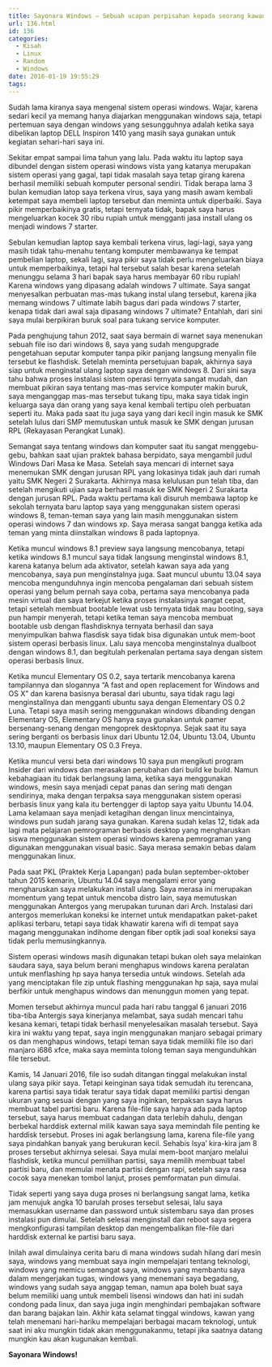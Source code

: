 ```yaml
---
title: Sayonara Windows – Sebuah ucapan perpisahan kepada seorang kawan
url: 136.html
id: 136
categories:
  - Kisah
  - Linux
  - Random
  - Windows
date: 2016-01-19 19:55:29
tags:
---
```


Sudah lama kiranya saya mengenal sistem operasi windows. Wajar, karena sedari kecil ya memang hanya diajarkan menggunakan windows saja, tetapi pertemuan saya dengan windows yang sesungguhnya adalah ketika saya dibelikan laptop DELL Inspiron 1410 yang masih saya gunakan untuk kegiatan sehari-hari saya ini.

Sekitar empat sampai lima tahun yang lalu. Pada waktu itu laptop saya dibundel dengan sistem operasi windows vista yang katanya merupakan sistem operasi yang gagal, tapi tidak masalah saya tetap girang karena berhasil memiliki sebuah komputer personal sendiri. Tidak berapa lama 3 bulan kemudian latop saya terkena virus, saya yang masih awam kembali ketempat saya membeli laptop tersebut dan meminta untuk diperbaiki. Saya pikir memperbaikinya gratis, tetapi ternyata tidak, bapak saya harus mengeluarkan kocek 30 ribu rupiah untuk mengganti jasa install ulang os menjadi windows 7 starter.

Sebulan kemudian laptop saya kembali terkena virus, lagi-lagi, saya yang masih tidak tahu-menahu tentang komputer membawanya ke tempat pembelian laptop, sekali lagi, saya pikir saya tidak perlu mengeluarkan biaya untuk memperbaikinya, tetapi hal tersebut salah besar karena setelah menunggu selama 3 hari bapak saya harus membayar 60 ribu rupiah! Karena windows yang dipasang adalah windows 7 ultimate. Saya sangat menyesalkan perbuatan mas-mas tukang instal ulang tersebut, karena jika memang windows 7 ultimate labih bagus dari pada windows 7 starter, kenapa tidak dari awal saja dipasang windows 7 ultimate? Entahlah, dari sini saya mulai berpikiran buruk soal para tukang service komputer.

Pada penghujung tahun 2012, saat saya bermain di warnet saya menenukan sebuah file iso dari windows 8, saya yang sudah mengupgrade pengetahuan seputar komputer tanpa pikir panjang langsung menyalin file tersebut ke flashdisk. Setelah meminta persetujuan bapak, akhirnya saya siap untuk menginstal ulang laptop saya dengan windows 8. Dari sini saya tahu bahwa proses instalasi sistem operasi ternyata sangat mudah, dan membuat pikiran saya tentang mas-mas service komputer makin buruk, saya menganggap mas-mas tersebut tukang tipu, maka saya tidak ingin keluarga saya dan orang yang saya kenal kembali tertipu oleh perbuatan seperti itu. Maka pada saat itu juga saya yang dari kecil ingin masuk ke SMK setelah lulus dari SMP memutuskan untuk masuk ke SMK dengan jurusan RPL (Rekayasan Perangkat Lunak).

Semangat saya tentang windows dan komputer saat itu sangat menggebu-gebu, bahkan saat ujian praktek bahasa berpidato, saya mengambil judul Windows Dari Masa ke Masa. Setelah saya mencari di internet saya menemukan SMK dengan jurusan RPL yang lokasinya tidak jauh dari rumah yaitu SMK Negeri 2 Surakarta. Akhirnya masa kelulusan pun telah tiba, dan setelah mengikuti ujian saya berhasil masuk ke SMK Negeri 2 Surakarta dengan jurusan RPL. Pada waktu pertama kali disuruh membawa laptop ke sekolah ternyata baru laptop saya yang menggunakan sistem operasi windows 8, teman-teman saya yang lain masih menggunakan sistem operasi windows 7 dan windows xp. Saya merasa sangat bangga ketika ada teman yang minta diinstalkan windows 8 pada laptopnya.

Ketika muncul windows 8.1 preview saya langsung mencobanya, tetapi ketika windows 8.1 muncul saya tidak langsung menginstal windows 8.1, karena katanya belum ada aktivator, setelah kawan saya ada yang mencobanya, saya pun menginstalnya juga. Saat muncul ubuntu 13.04 saya mencoba mengunduhnya ingin mencoba pengalaman dari sebuah sistem operasi yang belum pernah saya coba, pertama saya mencobanya pada mesin virtual dan saya terkejut ketika proses instalasinya sangat cepat, tetapi setelah membuat bootable lewat usb ternyata tidak mau booting, saya pun hampir menyerah, tetapi ketika teman saya mencoba membuat bootable usb dengan flashdisknya ternyata berhasil dan saya menyimpulkan bahwa flasdisk saya tidak bisa digunakan untuk mem-boot sistem operasi berbasis linux. Lalu saya mencoba menginstalnya dualboot dengan windows 8.1, dan begitulah perkenalan pertama saya dengan sistem operasi berbasis linux.

Ketika muncul Elementary OS 0.2, saya tertarik mencobanya karena tampilannya dan slogannya “A fast and open replacement for Windows and OS X” dan karena basisnya berasal dari ubuntu, saya tidak ragu lagi menginstallnya dan mengganti ubuntu saya dengan Elementary OS 0.2 Luna. Tetapi saya masih sering menggunakan windows dibanding dengan Elementary OS, Elementary OS hanya saya gunakan untuk pamer bersenang-senang dengan mengoprek desktopnya. Sejak saat itu saya sering berganti os berbasis linux dari Ubuntu 12.04, Ubuntu 13.04, Ubuntu 13.10, maupun Elementary OS 0.3 Freya.

Ketika muncul versi beta dari windows 10 saya pun mengikuti program Insider dari windows dan merasakan perubahan dari build ke build. Namun kebahagiaan itu tidak berlangsung lama, ketika saya menggunakan windows, mesin saya menjadi cepat panas dan sering mati dengan sendirinya, maka dengan terpaksa saya menggunakan sistem operasi berbasis linux yang kala itu bertengger di laptop saya yaitu Ubuntu 14.04. Lama kelamaan saya menjadi ketagihan dengan linux mencintainya, windows pun sudah jarang saya gunakan. Karena sudah kelas 12, tidak ada lagi mata pelajaran pemrograman berbasis desktop yang mengharuskan siswa menggunakan sistem operasi windows karena pemrograman yang digunakan menggunakan visual basic. Saya merasa semakin bebas dalam menggunakan linux.

Pada saat PKL (Praktek Kerja Lapangan) pada bulan september-oktober tahun 2015 kemarin, Ubuntu 14.04 saya mengalami error yang mengharuskan saya melakukan install ulang. Saya merasa ini merupakan momentum yang tepat untuk mencoba distro lain, saya memutuskan menggunakan Antergos yang merupakan turunan dari Arch. Instalasi dari antergos memerlukan koneksi ke internet untuk mendapatkan paket-paket aplikasi terbaru, tetapi saya tidak khawatir karena wifi di tempat saya magang menggunakan indihome dengan fiber optik jadi soal koneksi saya tidak perlu memusingkannya.

Sistem operasi windows masih digunakan tetapi bukan oleh saya melainkan saudara saya, saya belum berani menghapus windows karena peralatan untuk menflashing hp saya hanya tersedia untuk windows. Setelah ada yang menciptakan file zip untuk flashing menggunakan hp saja, saya mulai berfikir untuk menghapus windows dan menunggun momen yang tepat.

Momen tersebut akhirnya muncul pada hari rabu tanggal 6 januari 2016 tiba-tiba Antergis saya kinerjanya melambat, saya sudah mencari tahu kesana kemari, tetapi tidak berhasil menyelesaikan masalah tersebut. Saya kira ini waktu yang tepat, saya ingin menggunakan manjaro sebagai primary os dan menghapus windows, tetapi teman saya tidak memiliki file iso dari manjaro i686 xfce, maka saya meminta tolong teman saya mengunduhkan file tersebut.

Kamis, 14 Januari 2016, file iso sudah ditangan tinggal melakukan instal ulang saya pikir saya. Tetapi keinginan saya tidak semudah itu terencana, karena partisi saya tidak teratur saya tidak dapat memiliki partisi dengan ukuran yang sesuai dengan yang saya inginkan, terpaksan saya harus membuat tabel partisi baru. Karena file-file saya hanya ada pada laptop tersebut, saya harus membuat cadangan data terlebih dahulu, dengan berbekal harddisk external milik kawan saya saya memindah file penting ke harddisk tersebut. Proses ini agak berlangsung lama, karena file-file yang saya pindahkan banyak yang berukuran kecil. Sehabis Isya’ kira-kira jam 8 proses tersebut akhirnya selesai. Saya mulai mem-boot manjaro melalui flashdisk, ketika muncul pemilihan partisi, saya memilih membuat tabel partisi baru, dan memulai menata partisi dengan rapi, setelah saya rasa cocok saya menekan tombol lanjut, proses pemformatan pun dimulai.

Tidak seperti yang saya duga proses ni berlangsung sangat lama, ketika jam menujuk angka 10 barulah proses tersebut selesai, lalu saya memasukkan username dan password untuk sistembaru saya dan proses instalasi pun dimulai. Setelah selesai menginstall dan reboot saya segera  mengkonfigurasi tampilan desktop dan mengembalikan file-file dari harddisk external ke partisi baru saya.

Inilah awal dimulainya cerita baru di mana windows sudah hilang dari mesin saya, windows yang membuat saya ingin mempelajari tentang teknologi, windows yang memicu semangat saya, windows yang membantu saya dalam mengerjakan tugas, windows yang menemani saya begadang, windows yang sudah saya anggap teman, namun apa boleh buat saya belum memiliki uang untuk membeli lisensi windows dan hati ini sudah condong pada linux, dan saya juga ingin menghindari pembajakan software dan barang bajakan lain. Akhir kata selamat tinggal windows, kawan yang telah menemani hari-hariku mempelajari berbagai macam teknologi, untuk saat ini aku mungkin tidak akan menggunakanmu, tetapi jika saatnya datang mungkin kau akan kugunakan kembali. 

**Sayonara Windows!**